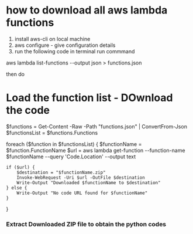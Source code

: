 # how to download all aws lambda functions

1. install aws-cli on local machine
2. aws configure - give configuration details
3. run the following code
   in terminal run commmand

aws lambda list-functions --output json > functions.json

then do

# Load the function list - DOwnload the code

$functions = Get-Content -Raw -Path "functions.json" | ConvertFrom-Json
$functionsList = $functions.Functions

foreach ($function in $functionsList) {
$functionName = $function.FunctionName
$url = aws lambda get-function --function-name $functionName --query 'Code.Location' --output text

    if ($url) {
        $destination = "$functionName.zip"
        Invoke-WebRequest -Uri $url -OutFile $destination
        Write-Output "Downloaded $functionName to $destination"
    } else {
        Write-Output "No code URL found for $functionName"
    }

}

### Extract Downloaded ZIP file to obtain the python codes
